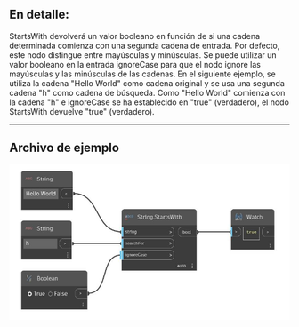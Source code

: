 ## En detalle:
StartsWith devolverá un valor booleano en función de si una cadena determinada comienza con una segunda cadena de entrada. Por defecto, este nodo distingue entre mayúsculas y minúsculas. Se puede utilizar un valor booleano en la entrada ignoreCase para que el nodo ignore las mayúsculas y las minúsculas de las cadenas. En el siguiente ejemplo, se utiliza la cadena "Hello World" como cadena original y se usa una segunda cadena "h" como cadena de búsqueda. Como "Hello World" comienza con la cadena "h" e ignoreCase se ha establecido en "true" (verdadero), el nodo StartsWith devuelve "true" (verdadero).
___
## Archivo de ejemplo

![StartsWith](./DSCore.String.StartsWith_img.jpg)

